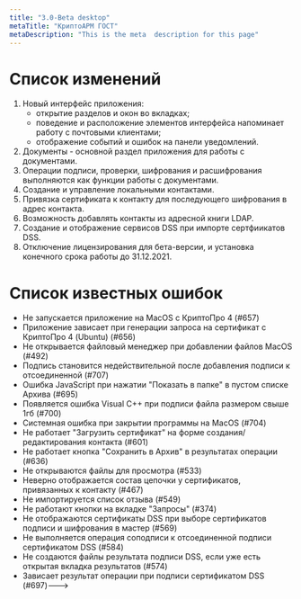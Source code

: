 ```yaml
---
title: "3.0-Beta desktop"
metaTitle: "КриптоАРМ ГОСТ"
metaDescription: "This is the meta  description for this page"
---
```



# Список изменений

1. Новый интерфейс приложения:
   - открытие разделов и окон во вкладках;
   - поведение и расположение элементов интерфейса напоминает работу с почтовыми клиентами;
   - отображение событий и ошибок на панели уведомлений.
2. Документы - основной раздел приложения для работы с документами. 
3. Операции подписи, проверки, шифрования и расшифрования выполняются как функции работы с документами.
4. Создание и управление локальными контактами.
5. Привязка сертификата к контакту для последующего шифрования в адрес контакта.
6. Возможность добавлять контакты из адресной книги LDAP.
7. Создание и отображение сервисов DSS при импорте сертфиикатов DSS.
8. Отключение лицензирования для бета-версии, и установка конечного срока работы до 31.12.2021.


# Список известных ошибок


- Не запускается приложение на MacOS с КриптоПро 4 (#657)
- Приложение зависает при генерации запроса на сертификат с КриптоПро 4 (Ubuntu) (#656)
- Не открывается файловый менеджер при добавлении файлов MacOS (#492)
- Подпись становится недействительной после добавления подписи к отсоединенной (#707)
- Ошибка JavaScript при нажатии "Показать в папке" в пустом списке Архива (#695)
- Появляется ошибка Visual C++ при подписи файла размером свыше 1гб (#700)
- Системная ошибка при закрытии программы на MacOS (#704)
- Не работает "Загрузить сертификат" на форме создания/редактирования контакта (#601)
- Не работает кнопка "Сохранить в Архив" в результатах операции (#636)
- Не открываются файлы для просмотра (#533)
- Неверно отображается состав цепочки у сертификатов, привязанных к контакту (#467)
- Не импортируется список отзыва (#549)
- Не работают кнопки на вкладке "Запросы" (#374)
- Не отображаются сертификаты DSS при выборе сертификатов подписи и шифрования в мастер (#569)
- Не выполняется операция соподписи к отсоединенной подписи сертификатом DSS (#584)
- Не создаются файлы результата подписи DSS, если уже есть открытая вкладка результатов (#574)
- Зависает результат операции при подписи сертификатом DSS (#697)--->